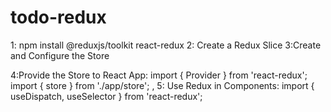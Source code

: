 # todo-redux
1: npm install @reduxjs/toolkit react-redux
2: Create a Redux Slice
3:Create and Configure the Store

4:Provide the Store to React App: import { Provider } from 'react-redux';
                                  import { store } from './app/store';
                                  <Provider store={store}>
                                        <App />
                                      </Provider>,
5: Use Redux in Components: import { useDispatch, useSelector } from 'react-redux';
